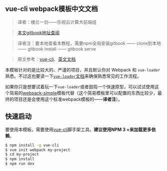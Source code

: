 ## vue-cli webpack模板中文文档

> 译者：楼兰一剑——乐视云计算大前端组  

> [本文gitbook地址查阅](https://loulanyijian.github.io/vue-cli-doc-Chinese/)

> 译者注：要本地查看本教程，需要npm全局安装gitbook —— clone到本地 —— gitbook install —— gitbook serve

> 原文参考：[vue-cli](https://github.com/vuejs/vue-cli)、[英文文档](http://vuejs-templates.github.io/webpack)


本模板针对的是比较大的、严谨的项目，并且默认你对 Webpack 和 `vue-loader`熟悉。不过这也要读一下[`vue-loader`文档](http://vuejs.github.io/vue-loader/index.html)来确保熟悉常见的工作流程。

如果你只是想要试着玩一下`vue-loader`或者鼓捣一个快速原型，可以试试使用这个简易的[webpack-simple](https://github.com/vuejs-templates/webpack-simple)模板代替（这个简易模板里可以配置的东西比较少，最终的项目还是会使用这个标准webpack模板的——**译者注**）。

## 快速启动

要使用本模板，需要使用[vue-cli](https://github.com/vuejs/vue-cli)脚手架工具。**建议使用NPM 3 +来加载更多依赖**。

``` bash
$ npm install -g vue-cli
$ vue init webpack my-project
$ cd my-project
$ npm install
$ npm run dev
```
